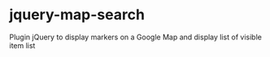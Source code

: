 # jquery-map-search
Plugin jQuery to display markers on a Google Map and display list of visible item list
